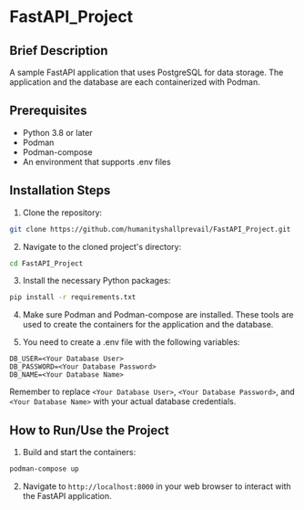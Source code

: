 # FastAPI_Project

## Brief Description
A sample FastAPI application that uses PostgreSQL for data storage. The application and the database are each containerized with Podman.

## Prerequisites
- Python 3.8 or later
- Podman
- Podman-compose
- An environment that supports .env files

## Installation Steps

1. Clone the repository:

```bash
git clone https://github.com/humanityshallprevail/FastAPI_Project.git
```

2. Navigate to the cloned project's directory:

```bash
cd FastAPI_Project
```

3. Install the necessary Python packages:

```bash
pip install -r requirements.txt
```

4. Make sure Podman and Podman-compose are installed. These tools are used to create the containers for the application and the database.

5. You need to create a .env file with the following variables:

```env
DB_USER=<Your Database User>
DB_PASSWORD=<Your Database Password>
DB_NAME=<Your Database Name>
```

Remember to replace `<Your Database User>`, `<Your Database Password>`, and `<Your Database Name>` with your actual database credentials.

## How to Run/Use the Project

1. Build and start the containers:

```bash
podman-compose up
```

2. Navigate to `http://localhost:8000` in your web browser to interact with the FastAPI application.


